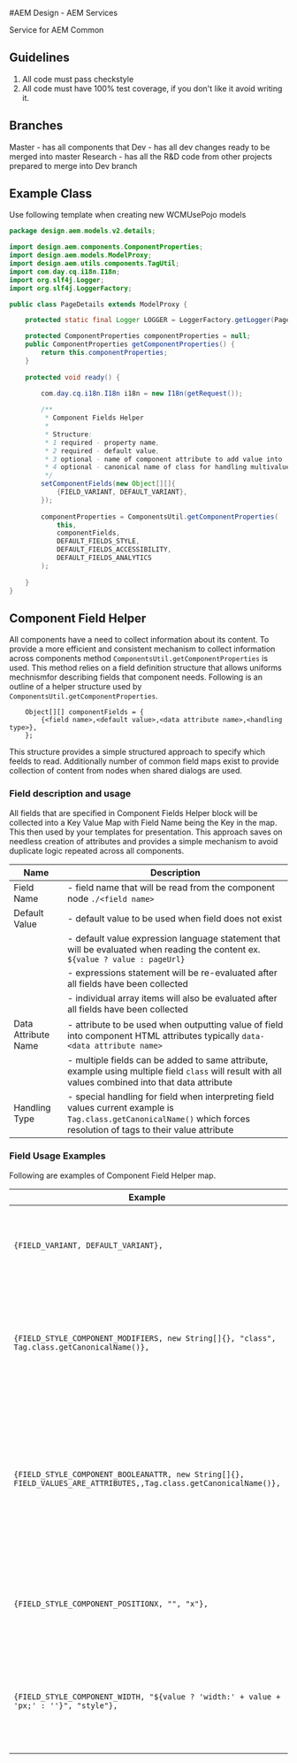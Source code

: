 #AEM Design - AEM Services

Service for AEM Common

## Guidelines

1. All code must pass checkstyle
2. All code must have 100% test coverage, if you don't like it avoid writing it.

## Branches

Master      - has all components that
Dev         - has all dev changes ready to be merged into master
Research    - has all the R&D code from other projects prepared to merge into Dev branch



## Example Class

Use following template when creating new WCMUsePojo models

```java
package design.aem.models.v2.details;

import design.aem.components.ComponentProperties;
import design.aem.models.ModelProxy;
import design.aem.utils.components.TagUtil;
import com.day.cq.i18n.I18n;
import org.slf4j.Logger;
import org.slf4j.LoggerFactory;

public class PageDetails extends ModelProxy {

    protected static final Logger LOGGER = LoggerFactory.getLogger(PageDetails.class);

    protected ComponentProperties componentProperties = null;
    public ComponentProperties getComponentProperties() {
        return this.componentProperties;
    }
    
    protected void ready() {
        
        com.day.cq.i18n.I18n i18n = new I18n(getRequest());

        /**
         * Component Fields Helper
         *
         * Structure:
         * 1 required - property name,
         * 2 required - default value,
         * 3 optional - name of component attribute to add value into
         * 4 optional - canonical name of class for handling multivalues, String or Tag
         */
        setComponentFields(new Object[][]{
            {FIELD_VARIANT, DEFAULT_VARIANT},
        });
        
        componentProperties = ComponentsUtil.getComponentProperties(
            this,
            componentFields,
            DEFAULT_FIELDS_STYLE,
            DEFAULT_FIELDS_ACCESSIBILITY,
            DEFAULT_FIELDS_ANALYTICS
        );
        
    }
}
```

## Component Field Helper

All components have a need to collect information about its content. 
To provide a more efficient and consistent mechanism to collect information across components method ```ComponentsUtil.getComponentProperties``` is used.
This method relies on a field definition structure that allows uniforms mechnismfor describing fields that component needs.
Following is an outline of a helper structure used by ```ComponentsUtil.getComponentProperties```.

```
    Object[][] componentFields = {
        {<field name>,<default value>,<data attribute name>,<handling type>},
    };
```

This structure provides a simple structured approach to specify which feelds to read.
Additionally number of common field maps exist to provide collection of content from nodes when shared dialogs are used.

### Field description and usage

All fields that are specified in Component Fields Helper block will be collected into a Key Value Map with Field Name being the Key in the map.
This then used by your templates for presentation.
This approach saves on needless creation of attributes and provides a simple mechanism to avoid duplicate logic repeated across all components.  

| Name                	| Description                                                                   |
|---------------------	|-------------------------------------------------------------------------------|
| Field Name          	| - field name that will be read from the component node ```./<field name>```   |
| Default Value       	| - default value to be used when field does not exist  |
|                       | - default value expression language statement that will be evaluated when reading the content ex. ```${value ? value : pageUrl}``` | 
|                       | - expressions statement will be re-evaluated after all fields have been collected |
|                       | - individual array items will also be evaluated after all fields have been collected 	|
| Data Attribute Name 	| - attribute to be used when outputting value of field into component HTML attributes typically ```data-<data attribute name>```  |
|                      	| - multiple fields can be added to same attribute, example using multiple field ```class``` will result with all values combined into that data attribute |
| Handling Type       	| - special handling for field when interpreting field values current example is ```Tag.class.getCanonicalName()``` which forces resolution of tags to their value attribute  |


### Field Usage Examples

Following are examples of Component Field Helper map. 

| Example                                                                                                               	| Description                                                                                                                                                    	|
|-----------------------------------------------------------------------------------------------------------------------	|----------------------------------------------------------------------------------------------------------------------------------------------------------------	|
| ```{FIELD_VARIANT, DEFAULT_VARIANT},```                                                                               	| this will read your field and use default value if field does not exist                                                                                        	|
| ```{FIELD_STYLE_COMPONENT_MODIFIERS, new String[]{}, "class", Tag.class.getCanonicalName()},```                       	| this will read your field, resolve all tags to values and store it into specified data attribute                                                               	|
| ```{FIELD_STYLE_COMPONENT_BOOLEANATTR, new String[]{}, FIELD_VALUES_ARE_ATTRIBUTES,,Tag.class.getCanonicalName()},``` 	| this will collect your fields as an array and will add it as boolean attribute to component, if values are Key-Value it will be added as key="value" attribute 	|
| ```{FIELD_STYLE_COMPONENT_POSITIONX, "", "x"},```                                                                     	| this will read value from node and add store it into attribute x, if value is not empty                                                                        	|
| ```{FIELD_STYLE_COMPONENT_WIDTH, "${value ? 'width:' + value + 'px;' : ''}", "style"},```                            	| this will field and evaluate an expression and store it into an attribute if value is not empty                                                                	|